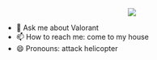 <p align="center">
  <img src="https://capsule-render.vercel.app/api?text=Hey Everyone!🕹️&animation=fadeIn&type=waving&color=gradient&height=100"/>
</p>

- 💬 Ask me about Valorant
- 📫 How to reach me: come to my house
- 😄 Pronouns: attack helicopter

   

